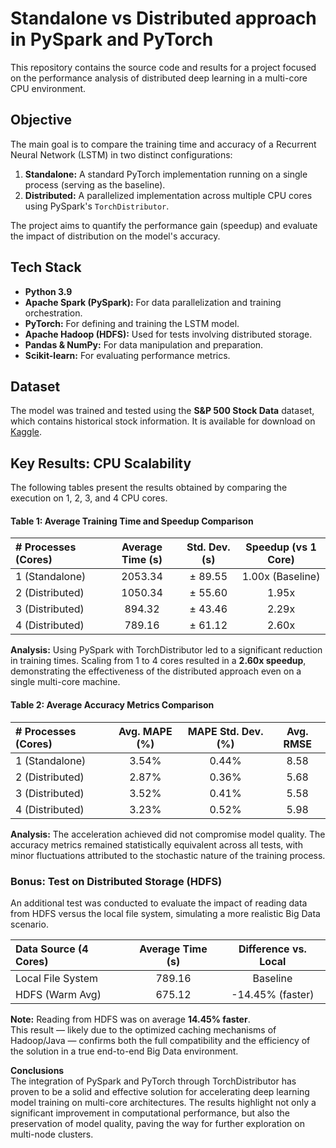 # Standalone vs Distributed approach in PySpark and PyTorch

This repository contains the source code and results for a project focused on the performance analysis of distributed deep learning in a multi-core CPU environment.

## Objective
The main goal is to compare the training time and accuracy of a Recurrent Neural Network (LSTM) in two distinct configurations:

1.  **Standalone:** A standard PyTorch implementation running on a single process (serving as the baseline).
2.  **Distributed:** A parallelized implementation across multiple CPU cores using PySpark's `TorchDistributor`.

The project aims to quantify the performance gain (speedup) and evaluate the impact of distribution on the model's accuracy.

##  Tech Stack
- **Python 3.9**
- **Apache Spark (PySpark):** For data parallelization and training orchestration.
- **PyTorch:** For defining and training the LSTM model.
- **Apache Hadoop (HDFS):** Used for tests involving distributed storage.
- **Pandas & NumPy:** For data manipulation and preparation.
- **Scikit-learn:** For evaluating performance metrics.

## Dataset
The model was trained and tested using the **S&P 500 Stock Data** dataset, which contains historical stock information. It is available for download on [Kaggle](https://www.kaggle.com/datasets/camnugent/sandp500).

## Key Results: CPU Scalability
The following tables present the results obtained by comparing the execution on 1, 2, 3, and 4 CPU cores.

#### Table 1: Average Training Time and Speedup Comparison

| # Processes (Cores) | Average Time (s) | Std. Dev. (s) | Speedup (vs 1 Core) |
| :------------------ | :--------------: | :-----------: | :-------------------: |
| 1 (Standalone)      |     2053.34      |   ± 89.55     |    1.00x (Baseline)   |
| 2 (Distributed)     |     1050.34      |   ± 55.60     |         1.95x         |
| 3 (Distributed)     |      894.32      |   ± 43.46     |         2.29x         |
| 4 (Distributed)     |      789.16      |   ± 61.12     |         2.60x         |

**Analysis:** Using PySpark with TorchDistributor led to a significant reduction in training times. Scaling from 1 to 4 cores resulted in a **2.60x speedup**, demonstrating the effectiveness of the distributed approach even on a single multi-core machine.

#### Table 2: Average Accuracy Metrics Comparison

| # Processes (Cores) | Avg. MAPE (%) | MAPE Std. Dev. (%) | Avg. RMSE |
| :------------------ | :-----------: | :----------------: | :-------: |
| 1 (Standalone)      |     3.54%     |       0.44%        |   8.58    |
| 2 (Distributed)     |     2.87%     |       0.36%        |   5.68    |
| 3 (Distributed)     |     3.52%     |       0.41%        |   5.58    |
| 4 (Distributed)     |     3.23%     |       0.52%        |   5.98    |

**Analysis:** The acceleration achieved did not compromise model quality. The accuracy metrics remained statistically equivalent across all tests, with minor fluctuations attributed to the stochastic nature of the training process.

### Bonus: Test on Distributed Storage (HDFS)
An additional test was conducted to evaluate the impact of reading data from HDFS versus the local file system, simulating a more realistic Big Data scenario.

| Data Source (4 Cores) | Average Time (s) | Difference vs. Local |
| :-------------------- | :--------------: | :-------------------: |
| Local File System     |      789.16      |       Baseline        |
| HDFS (Warm Avg)       |      675.12      |   -14.45% (faster)      |

**Note:** Reading from HDFS was on average **14.45% faster**.  
This result — likely due to the optimized caching mechanisms of Hadoop/Java — confirms both the full compatibility and the efficiency of the solution in a true end-to-end Big Data environment.

**Conclusions**  
The integration of PySpark and PyTorch through TorchDistributor has proven to be a solid and effective solution for accelerating deep learning model training on multi-core architectures. The results highlight not only a significant improvement in computational performance, but also the preservation of model quality, paving the way for further exploration on multi-node clusters.


